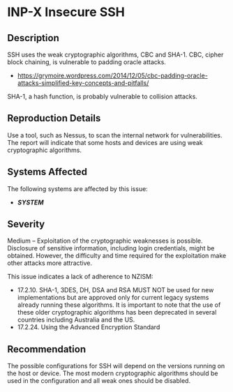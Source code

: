 INP-X Insecure SSH
==================

Description
-----------
SSH uses the weak cryptographic algorithms, CBC and SHA-1. CBC, cipher block chaining, is vulnerable to padding oracle attacks.
  * https://grymoire.wordpress.com/2014/12/05/cbc-padding-oracle-attacks-simplified-key-concepts-and-pitfalls/

SHA-1, a hash function, is probably vulnerable to collision attacks.

Reproduction Details
--------------------
Use a tool, such as Nessus, to scan the internal network for vulnerabilities. The report will indicate that some hosts and devices are using weak cryptographic algorithms.

Systems Affected
----------------
The following systems are affected by this issue:
  * ***SYSTEM***

Severity
--------
Medium – Exploitation of the cryptographic weaknesses is possible. Disclosure of sensitive information, including login credentials, might be obtained. However, the difficulty and time required for the exploitation make other attacks more attractive.

This issue indicates a lack of adherence to NZISM:
  * 17.2.10. SHA-1, 3DES, DH, DSA and RSA MUST NOT be used for new implementations but are approved only for current legacy systems already running these algorithms. It is important to note that the use of these older cryptographic algorithms has been deprecated in several countries including Australia and the US. 
  * 17.2.24. Using the Advanced Encryption Standard

Recommendation
--------------
The possible configurations for SSH will depend on the versions running on the host or device. The most modern cryptographic algorithms should be used in the configuration and all weak ones should be disabled.
